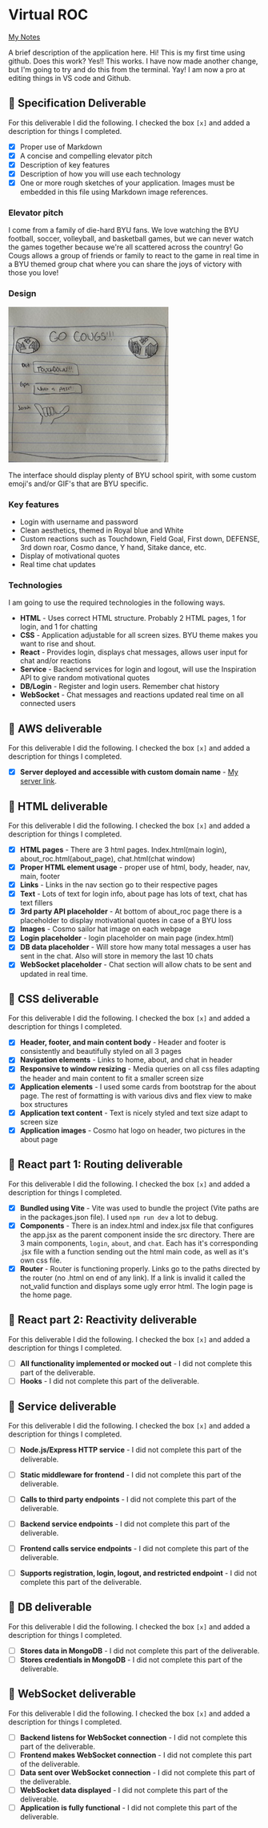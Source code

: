 # Virtual ROC

[My Notes](notes.md)

A brief description of the application here. Hi! This is my first time using github. Does this work?
Yes!! This works. I have now made another change, but I'm going to try and do this from the terminal. Yay! I am now a pro at editing things in VS code and Github.


## 🚀 Specification Deliverable

For this deliverable I did the following. I checked the box `[x]` and added a description for things I completed.

- [x] Proper use of Markdown
- [x] A concise and compelling elevator pitch
- [x] Description of key features
- [x] Description of how you will use each technology
- [x] One or more rough sketches of your application. Images must be embedded in this file using Markdown image references.

### Elevator pitch

I come from a family of die-hard BYU fans. We love watching the BYU football, soccer, volleyball, and basketball games, but we can never watch the games together because we're all scattered across the country! Go Cougs allows a group of friends or family to react to the game in real time in a BYU themed group chat where you can share the joys of victory with those you love!

### Design

![Design image](images/sketch1.jpg)

The interface should display plenty of BYU school spirit, with some custom emoji's and/or GIF's that are BYU specific.


### Key features

- Login with username and password
- Clean aesthetics, themed in Royal blue and White
- Custom reactions such as Touchdown, Field Goal, First down, DEFENSE, 3rd down roar, Cosmo dance, Y hand, Sitake dance, etc.
- Display of motivational quotes
- Real time chat updates

### Technologies

I am going to use the required technologies in the following ways.

- **HTML** - Uses correct HTML structure. Probably 2 HTML pages, 1 for login, and 1 for chatting
- **CSS** - Application adjustable for all screen sizes. BYU theme makes you want to rise and shout.
- **React** - Provides login, displays chat messages, allows user input for chat and/or reactions
- **Service** - Backend services for login and logout, will use the Inspiration API to give random motivational quotes
- **DB/Login** - Register and login users. Remember chat history
- **WebSocket** - Chat messages and reactions updated real time on all connected users

## 🚀 AWS deliverable

For this deliverable I did the following. I checked the box `[x]` and added a description for things I completed.

- [X] **Server deployed and accessible with custom domain name** - [My server link](https://virtualroc.link).

## 🚀 HTML deliverable

For this deliverable I did the following. I checked the box `[x]` and added a description for things I completed.

- [X] **HTML pages** - There are 3 html pages. Index.html(main login), about_roc.html(about_page), chat.html(chat window)
- [X] **Proper HTML element usage** - proper use of html, body, header, nav, main, footer
- [X] **Links** - Links in the nav section go to their respective pages
- [X] **Text** - Lots of text for login info, about page has lots of text, chat has text fillers
- [X] **3rd party API placeholder** - At bottom of about_roc page there is a placeholder to display motivational quotes in case of a BYU loss
- [X] **Images** - Cosmo sailor hat image on each webpage
- [X] **Login placeholder** - login placeholder on main page (index.html)
- [X] **DB data placeholder** - Will store how many total messages a user has sent in the chat. Also will store in memory the last 10 chats
- [X] **WebSocket placeholder** - Chat section will allow chats to be sent and updated in real time.

## 🚀 CSS deliverable

For this deliverable I did the following. I checked the box `[x]` and added a description for things I completed.

- [x] **Header, footer, and main content body** - Header and footer is consistently and beautifully styled on all 3 pages
- [x] **Navigation elements** - Links to home, about, and chat in header
- [x] **Responsive to window resizing** - Media queries on all css files adapting the header and main content to fit a smaller screen size
- [x] **Application elements** - I used some cards from bootstrap for the about page. The rest of formatting is with various divs and flex view to make box structures
- [x] **Application text content** - Text is nicely styled and text size adapt to screen size
- [x] **Application images** - Cosmo hat logo on header, two pictures in the about page

## 🚀 React part 1: Routing deliverable

For this deliverable I did the following. I checked the box `[x]` and added a description for things I completed.

- [X] **Bundled using Vite** - Vite was used to bundle the project (Vite paths are in the packages.json file). I used `npm run dev` a lot to debug. 
- [X] **Components** - There is an index.html and index.jsx file that configures the app.jsx as the parent component inside the src directory. There are 3 main components, `login`, `about`, and `chat`. Each has it's corresponding .jsx file with a function sending out the html main code, as well as it's own css file. 
- [X] **Router** - Router is functioning properly. Links go to the paths directed by the router (no .html on end of any link). If a link is invalid it called the not_valid function and displays some ugly error html. The login page is the home page.

## 🚀 React part 2: Reactivity deliverable

For this deliverable I did the following. I checked the box `[x]` and added a description for things I completed.

- [ ] **All functionality implemented or mocked out** - I did not complete this part of the deliverable.
- [ ] **Hooks** - I did not complete this part of the deliverable.

## 🚀 Service deliverable

For this deliverable I did the following. I checked the box `[x]` and added a description for things I completed.

- [ ] **Node.js/Express HTTP service** - I did not complete this part of the deliverable.
- [ ] **Static middleware for frontend** - I did not complete this part of the deliverable.
- [ ] **Calls to third party endpoints** - I did not complete this part of the deliverable.
- [ ] **Backend service endpoints** - I did not complete this part of the deliverable.
- [ ] **Frontend calls service endpoints** - I did not complete this part of the deliverable.
- [ ] **Supports registration, login, logout, and restricted endpoint** - I did not complete this part of the deliverable.


## 🚀 DB deliverable

For this deliverable I did the following. I checked the box `[x]` and added a description for things I completed.

- [ ] **Stores data in MongoDB** - I did not complete this part of the deliverable.
- [ ] **Stores credentials in MongoDB** - I did not complete this part of the deliverable.

## 🚀 WebSocket deliverable

For this deliverable I did the following. I checked the box `[x]` and added a description for things I completed.

- [ ] **Backend listens for WebSocket connection** - I did not complete this part of the deliverable.
- [ ] **Frontend makes WebSocket connection** - I did not complete this part of the deliverable.
- [ ] **Data sent over WebSocket connection** - I did not complete this part of the deliverable.
- [ ] **WebSocket data displayed** - I did not complete this part of the deliverable.
- [ ] **Application is fully functional** - I did not complete this part of the deliverable.
